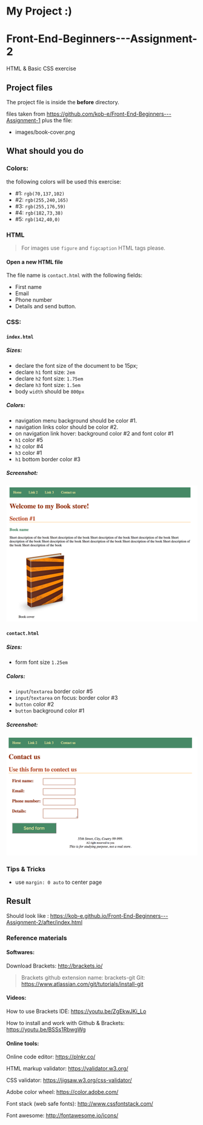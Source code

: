 # My Project :)

# Front-End-Beginners---Assignment-2
HTML &amp; Basic CSS exercise

## Project files
The project file is inside the __before__ directory.

files taken from https://github.com/kob-e/Front-End-Beginners---Assignment-1
plus the file:
* images/book-cover.png


## What should you do
### Colors:
the following colors will be used this exercise:
* #1: `rgb(70,137,102)`
* #2: `rgb(255,240,165)`
* #3: `rgb(255,176,59)`
* #4: `rgb(182,73,38)`
* #5: `rgb(142,40,0)`

### HTML
> For images use `figure` and `figcaption` HTML tags please.

#### Open a new HTML file
The file name is `contact.html` with the following fields:
* First name
* Email
* Phone number
* Details
and send button.


### CSS:
#### `index.html`
##### Sizes:
* declare the font size of the document to be 15px;
* declare `h1` font size: `2em`
* declare `h2` font size: `1.75em`
* declare `h3` font size: `1.5em`
* body `width` should be `800px`

##### Colors:
* navigation menu background should be color #1.
* navigation links color should be color #2.
* on navigation link hover: background color #2 and font color #1
* `h1` color #5
* `h2` color #4
* `h3` color #1
* `h1` bottom border color #3

##### Screenshot:
![Screenshot of index.html page](./screenshots/ex2-index-screenshot.png)

#### `contact.html`
##### Sizes:
* form font size `1.25em`

##### Colors:
* `input`/`textarea` border color #5
* `input`/`textarea` on focus: border color #3
* `button` color #2
* `button` background color #1

##### Screenshot:
![Screenshot of contact.html page](./screenshots/ex2-contact-screenshot.png)

### Tips &amp; Tricks
* use `margin: 0 auto` to center page

## Result
Should look like : https://kob-e.github.io/Front-End-Beginners---Assignment-2/after/index.html

### Reference materials

#### Softwares:
Download Brackets: http://brackets.io/
> Brackets github extension name: brackets-git
Git: https://www.atlassian.com/git/tutorials/install-git

#### Videos:
How to use Brackets IDE: https://youtu.be/ZgEkwJKi_Lo

How to install and work with Github &amp; Brackets: https://youtu.be/BSSs1RbwgWg

#### Online tools:
Online code editor: https://plnkr.co/

HTML markup validator: https://validator.w3.org/

CSS validator: https://jigsaw.w3.org/css-validator/

Adobe color wheel: https://color.adobe.com/

Font stack (web safe fonts): http://www.cssfontstack.com/

Font awesome: http://fontawesome.io/icons/
 